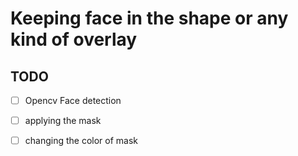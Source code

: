 # Keeping face in the shape or any kind of overlay

## TODO

- [ ] Opencv Face detection

- [ ] applying the mask

- [ ] changing the color of mask




